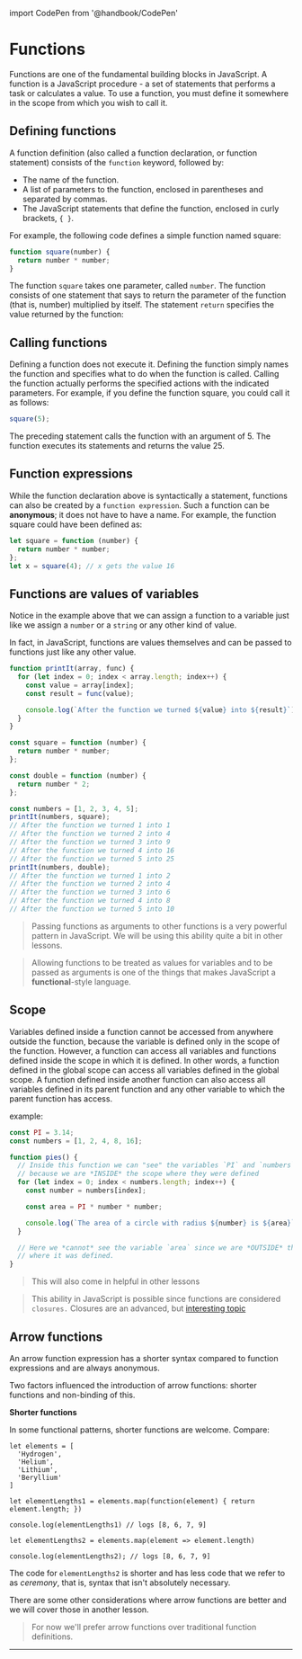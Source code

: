 import CodePen from '@handbook/CodePen'

# Functions

Functions are one of the fundamental building blocks in JavaScript. A function is a JavaScript procedure - a set of statements that performs a task or calculates a value. To use a function, you must define it somewhere in the scope from which you wish to call it.

## Defining functions

A function definition (also called a function declaration, or function statement) consists of the `function` keyword, followed by:

- The name of the function.
- A list of parameters to the function, enclosed in parentheses and separated by commas.
- The JavaScript statements that define the function, enclosed in curly brackets, `{ }`.

For example, the following code defines a simple function named square:

```js
function square(number) {
  return number * number;
}
```

The function `square` takes one parameter, called `number`. The function consists of one statement that says to return the parameter of the function (that is, number) multiplied by itself. The statement `return` specifies the value returned by the function:

## Calling functions

Defining a function does not execute it. Defining the function simply names the function and specifies what to do when the function is called. Calling the function actually performs the specified actions with the indicated parameters. For example, if you define the function square, you could call it as follows:

```js
square(5);
```

The preceding statement calls the function with an argument of 5. The function executes its statements and returns the value 25.

## Function expressions

While the function declaration above is syntactically a statement, functions can also be created by a `function expression`. Such a function can be **anonymous**; it does not have to have a name. For example, the function square could have been defined as:

```js
let square = function (number) {
  return number * number;
};
let x = square(4); // x gets the value 16
```

## Functions are values of variables

Notice in the example above that we can assign a function to a variable just like we assign a `number` or a `string` or any other kind of value.

In fact, in JavaScript, functions are values themselves and can be passed to functions just like any other value.

```js
function printIt(array, func) {
  for (let index = 0; index < array.length; index++) {
    const value = array[index];
    const result = func(value);

    console.log(`After the function we turned ${value} into ${result}`);
  }
}

const square = function (number) {
  return number * number;
};

const double = function (number) {
  return number * 2;
};

const numbers = [1, 2, 3, 4, 5];
printIt(numbers, square);
// After the function we turned 1 into 1
// After the function we turned 2 into 4
// After the function we turned 3 into 9
// After the function we turned 4 into 16
// After the function we turned 5 into 25
printIt(numbers, double);
// After the function we turned 1 into 2
// After the function we turned 2 into 4
// After the function we turned 3 into 6
// After the function we turned 4 into 8
// After the function we turned 5 into 10
```

> Passing functions as arguments to other functions is a very powerful pattern in JavaScript. We will be using this ability quite a bit in other lessons.

> Allowing functions to be treated as values for variables and to be passed as arguments is one of the things that makes JavaScript a **functional**-style language.

## Scope

Variables defined inside a function cannot be accessed from anywhere outside the function, because the variable is defined only in the scope of the function. However, a function can access all variables and functions defined inside the scope in which it is defined. In other words, a function defined in the global scope can access all variables defined in the global scope. A function defined inside another function can also access all variables defined in its parent function and any other variable to which the parent function has access.

example:

```js
const PI = 3.14;
const numbers = [1, 2, 4, 8, 16];

function pies() {
  // Inside this function we can "see" the variables `PI` and `numbers`
  // because we are *INSIDE* the scope where they were defined
  for (let index = 0; index < numbers.length; index++) {
    const number = numbers[index];

    const area = PI * number * number;

    console.log(`The area of a circle with radius ${number} is ${area}`);
  }

  // Here we *cannot* see the variable `area` since we are *OUTSIDE* the scope
  // where it was defined.
}
```

> This will also come in helpful in other lessons

> This ability in JavaScript is possible since functions are considered `closures.` Closures are an advanced, but [interesting topic](<https://en.wikipedia.org/wiki/Closure_(computer_programming)>)

## Arrow functions

An arrow function expression has a shorter syntax compared to function expressions and are always anonymous.

Two factors influenced the introduction of arrow functions: shorter functions and non-binding of this.

**Shorter functions**

In some functional patterns, shorter functions are welcome. Compare:

```
let elements = [
  'Hydrogen',
  'Helium',
  'Lithium',
  'Beryllium'
]

let elementLengths1 = elements.map(function(element) { return element.length; })

console.log(elementLengths1) // logs [8, 6, 7, 9]

let elementLengths2 = elements.map(element => element.length)

console.log(elementLengths2); // logs [8, 6, 7, 9]
```

The code for `elementLengths2` is shorter and has less code that we refer to as _ceremony_, that is, syntax that isn't absolutely necessary.

There are some other considerations where arrow functions are better and we will cover those in another lesson.

> For now we'll prefer arrow functions over traditional function definitions.

---
